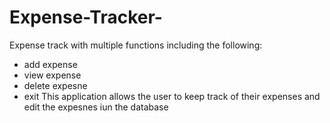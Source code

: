 # Expense-Tracker-

Expense track with multiple functions including the following: 
 - add expense
 - view expense
 - delete expesne
 - exit
This application allows the user to keep track of their expenses and edit the expesnes iun the database
